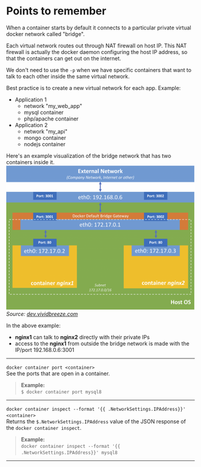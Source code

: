 # Points to remember
When a container starts by default it connects to a particular private virtual docker network called "bridge".

Each virtual network routes out through NAT firewall on host IP. This NAT firewall is actually the docker daemon configuring the host IP address, so that the containers can get out on the internet.

We don't need to use the `-p` when we have specific containers that want to talk to each other inside the same virtual network.

Best practice is to create a new virtual network for each app. Example:
- Application 1
    - network "my_web_app"
    - mysql container
    - php/apache container
- Application 2
    - network "my_api"
    - mongo container
    - nodejs container

Here's an example visualization of the bridge network that has two containers inside it.
![](defaultBridgeNetworkDocker.png)
*Source: [dev.vividbreeze.com](https://dev.vividbreeze.com/docker-networking-bridge-network/)*

In the above example:
- **nginx1** can talk to **nginx2** directly with their private IPs
- access to the **nginx1** from outside the bridge network is made with the IP/port 192.168.0.6:3001
---
`docker container port <container>`<br/>
See the ports that are open in a container.
>**Example:**<br/>
>`$ docker container port mysql8`<br/>

---
`docker container inspect --format '{{ .NetworkSettings.IPAddress}}' <container>`<br/>
Returns the `$.NetworkSettings.IPAddress` value of the JSON response of the `docker container inspect`.

>**Example:**<br/>
>`docker container inspect --format '{{ .NetworkSettings.IPAddress}}' mysql8`<br/>

---
